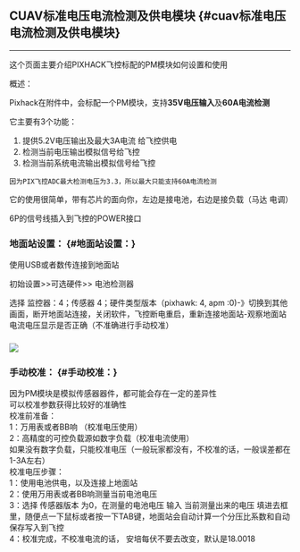 ## CUAV标准电压电流检测及供电模块 {#cuav标准电压电流检测及供电模块}

---

这个页面主要介绍PIXHACK飞控标配的PM模块如何设置和使用

概述：

Pixhack在附件中，会标配一个PM模块，支持**35V电压输入**及**60A电流检测**

它主要有3个功能：

1. 提供5.2V电压输出及最大3A电流 给飞控供电
2. 检测当前电压输出模拟信号给飞控
3. 检测当前系统电流输出模拟信号给飞控

```
因为PIX飞控ADC最大检测电压为3.3，所以最大只能支持60A电流检测

```

它的使用很简单，带有芯片的面向你，左边是接电池，右边是接负载（马达 电调）

6P的信号线插入到飞控的POWER接口

### 地面站设置： {#地面站设置：}

使用USB或者数传连接到地面站

初始设置&gt;&gt;可选硬件&gt;&gt; 电池检测器

选择 监控器：4；传感器 4；硬件类型版本（pixhawk: 4, apm :0\)-》切换到其他画面，断开地面站连接，关闭软件，飞控断电重启，重新连接地面站-观察地面站电流电压显示是否正确（不准确进行手动校准）

### ![](http://doc.cuav.net/PixHack/assets/power_module_mp_set.png)

### 手动校准： {#手动校准：}

因为PM模块是模拟传感器器件，都可能会存在一定的差异性  
可以校准参数获得比较好的准确性  
校准前准备：  
1：万用表或者BB响 （校准电压使用）  
2：高精度的可控负载源如数字负载（校准电流使用）  
如果没有数字负载，只能校准电压（一般玩家都没有，不校准的话，一般误差都在1-3A左右）  
校准电压步骤：  
1：使用电池供电，以及连接上地面站  
2：使用万用表或者BB响测量当前电池电压  
3：选择 传感器版本 为0，在测量的电池电压 输入 当前测量出来的电压 填进去框里，随便点一下鼠标或者按一下TAB键，地面站会自动计算一个分压比系数和自动保存写入到飞控  
4：校准完成，不校准电流的话， 安培每伏不要去改变，默认是18.0018

